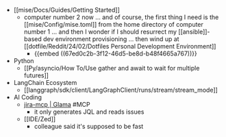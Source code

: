 - [[mise/Docs/Guides/Getting Started]]
	- computer number 2 now ... and of course, the first thing I need is the [[mise/Config/mise.toml]] from the home directory of computer number 1 ... and then I wonder if I should resurrect my [[ansible]]-based dev environment provisioning ... then wind up at [[dotfile/Reddit/24/02/Dotfiles Personal Development Environment]]
		- {{embed ((67ed0c2b-3f12-46d5-be8d-b48f4665a767))}}
- Python
	- [[Py/asyncio/How To/Use gather and await to wait for multiple futures]]
- LangChain Ecosystem
	- [[langgraph/sdk/client/LangGraphClient/runs/stream/stream_mode]]
- AI Coding
	- [jira-mcp | Glama](https://glama.ai/mcp/servers/@CamdenClark/jira-mcp/blob/main/index.js) #MCP
		- it only generates JQL and reads issues
	- [[IDE/Zed]]
		- colleague said it's supposed to be fast